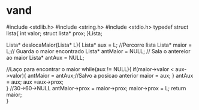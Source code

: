# vand
#include <stdlib.h>
#include <string.h>
#include <stdio.h>
typedef struct lista{
    int valor;
struct lista* prox;
}Lista;

Lista* deslocaMaior(Lista* L){
   Lista* aux = L; //Percorre lista
   Lista* maior = L;// Guarda o maior encontrado
   Lista* antMaior = NULL; // Sala o antereior ao maior
  Lista* antAux = NULL;

   //Laço para encontrar o maior
   while(aux != NULL){
     if(maior->valor < aux->valor){
       antMaior = antAux;//Salvo a posicao anterior
       maior = aux;
     }
     antAux = aux;
     aux =aux->prox;    
   }
  //30->60->NULL
   antMaior->prox = maior->prox;
   maior->prox = L;
  return maior;  
}
